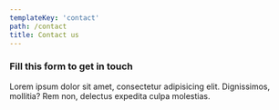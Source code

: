 ```yaml
---
templateKey: 'contact'
path: /contact
title: Contact us
---
```

### Fill this form to get in touch
Lorem ipsum dolor sit amet, consectetur adipisicing elit. Dignissimos, mollitia? Rem non, delectus expedita culpa molestias.
